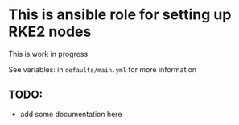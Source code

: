 
# This is ansible role for setting up RKE2 nodes

This is work in progress


See variables: in `defaults/main.yml` for more information

## TODO:

 * add some documentation here


